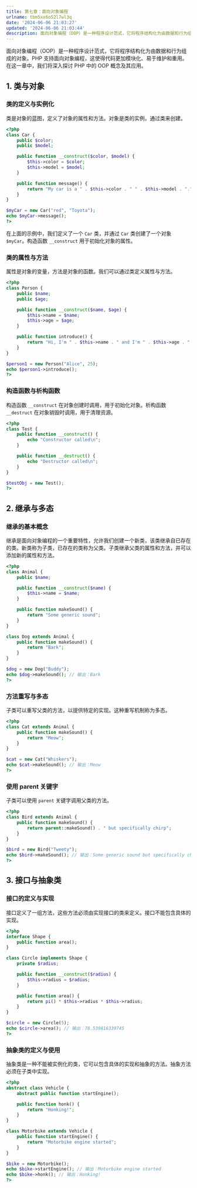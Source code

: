 ```yaml
---
title: 第七章：面向对象编程
urlname: tbm5xx6o52l7wl3q
date: '2024-06-06 21:03:27'
updated: '2024-06-06 21:03:44'
description: 面向对象编程（OOP）是一种程序设计范式，它将程序结构化为由数据和行为组成的对象。PHP 支持面向对象编程，这使得代码更加模块化、易于维护和重用。在这一章中，我们将深入探讨 PHP 中的 OOP 概念及其应用。1. 类与对象类的定义与实例化类是对象的蓝图，定义了对象的属性和方法。对象是类的实例...
---
```

面向对象编程（OOP）是一种程序设计范式，它将程序结构化为由数据和行为组成的对象。PHP 支持面向对象编程，这使得代码更加模块化、易于维护和重用。在这一章中，我们将深入探讨 PHP 中的 OOP 概念及其应用。

## 1. 类与对象

### 类的定义与实例化

类是对象的蓝图，定义了对象的属性和方法。对象是类的实例，通过类来创建。

```php
<?php
class Car {
    public $color;
    public $model;

    public function __construct($color, $model) {
        $this->color = $color;
        $this->model = $model;
    }

    public function message() {
        return "My car is a " . $this->color . " " . $this->model . ".";
    }
}

$myCar = new Car("red", "Toyota");
echo $myCar->message();
?>
```

在上面的示例中，我们定义了一个 `Car` 类，并通过 `Car` 类创建了一个对象 `$myCar`。构造函数 `__construct` 用于初始化对象的属性。

### 类的属性与方法

属性是对象的变量，方法是对象的函数。我们可以通过类定义属性与方法。

```php
<?php
class Person {
    public $name;
    public $age;

    public function __construct($name, $age) {
        $this->name = $name;
        $this->age = $age;
    }

    public function introduce() {
        return "Hi, I'm " . $this->name . " and I'm " . $this->age . " years old.";
    }
}

$person1 = new Person("Alice", 25);
echo $person1->introduce();
?>
```

### 构造函数与析构函数

构造函数 `__construct` 在对象创建时调用，用于初始化对象。析构函数 `__destruct` 在对象销毁时调用，用于清理资源。

```php
<?php
class Test {
    public function __construct() {
        echo "Constructor called\n";
    }

    public function __destruct() {
        echo "Destructor called\n";
    }
}

$testObj = new Test();
?>
```

## 2. 继承与多态

### 继承的基本概念

继承是面向对象编程的一个重要特性，允许我们创建一个新类，该类继承自已存在的类。新类称为子类，已存在的类称为父类。子类继承父类的属性和方法，并可以添加新的属性和方法。

```php
<?php
class Animal {
    public $name;

    public function __construct($name) {
        $this->name = $name;
    }

    public function makeSound() {
        return "Some generic sound";
    }
}

class Dog extends Animal {
    public function makeSound() {
        return "Bark";
    }
}

$dog = new Dog("Buddy");
echo $dog->makeSound(); // 输出：Bark
?>
```

### 方法重写与多态

子类可以重写父类的方法，以提供特定的实现。这种重写机制称为多态。

```php
<?php
class Cat extends Animal {
    public function makeSound() {
        return "Meow";
    }
}

$cat = new Cat("Whiskers");
echo $cat->makeSound(); // 输出：Meow
?>
```

### 使用 parent 关键字

子类可以使用 `parent` 关键字调用父类的方法。

```php
<?php
class Bird extends Animal {
    public function makeSound() {
        return parent::makeSound() . " but specifically chirp";
    }
}

$bird = new Bird("Tweety");
echo $bird->makeSound(); // 输出：Some generic sound but specifically chirp
?>
```

## 3. 接口与抽象类

### 接口的定义与实现

接口定义了一组方法，这些方法必须由实现接口的类来定义。接口不能包含具体的实现。

```php
<?php
interface Shape {
    public function area();
}

class Circle implements Shape {
    private $radius;

    public function __construct($radius) {
        $this->radius = $radius;
    }

    public function area() {
        return pi() * $this->radius * $this->radius;
    }
}

$circle = new Circle(5);
echo $circle->area(); // 输出：78.539816339745
?>
```

### 抽象类的定义与使用

抽象类是一种不能被实例化的类，它可以包含具体的实现和抽象的方法。抽象方法必须在子类中实现。

```php
<?php
abstract class Vehicle {
    abstract public function startEngine();

    public function honk() {
        return "Honking!";
    }
}

class Motorbike extends Vehicle {
    public function startEngine() {
        return "Motorbike engine started";
    }
}

$bike = new Motorbike();
echo $bike->startEngine(); // 输出：Motorbike engine started
echo $bike->honk(); // 输出：Honking!
?>
```


